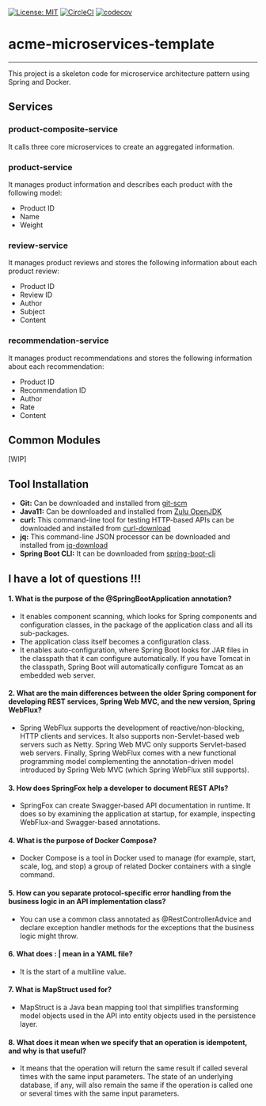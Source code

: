 [![License: MIT](https://img.shields.io/badge/License-MIT-yellow.svg)](https://opensource.org/licenses/MIT)
[![CircleCI](https://img.shields.io/circleci/build/github/uppnrise/acme-microservice-template?token=4335d02d7ba72d490a8a10b2d9c455cab6316b61)](https://app.circleci.com/pipelines/github/uppnrise/acme-microservice-template)
[![codecov](https://codecov.io/gh/uppnrise/acme-microservice-template/branch/master/graph/badge.svg?token=TBR1L2U0FK)](https://codecov.io/gh/uppnrise/acme-microservice-template)
# acme-microservices-template

---
This project is a skeleton code for microservice architecture pattern using Spring and Docker.

## Services

### product-composite-service
It calls three core microservices to create an aggregated information.

### product-service
It manages product information and describes each product with the following model:

- Product ID
- Name
- Weight

### review-service
It manages product reviews and stores the following information about each product review:

- Product ID
- Review ID
- Author
- Subject
- Content

### recommendation-service
It manages product recommendations and stores the following information about each recommendation:

- Product ID
- Recommendation ID
- Author
- Rate
- Content

## Common Modules
[WIP]

## Tool Installation

- **Git:** Can be downloaded and installed from [git-scm](https://git-scm.com/downloads)
- **Java11:** Can be downloaded and installed from [Zulu OpenJDK](https://www.azul.com/downloads/zulu-community/?version=java-11-lts&package=jdk)
- **curl:** This command-line tool for testing HTTP-based APIs can be downloaded and installed from [curl-download](https://curl.se/download.html)
- **jq:** This command-line JSON processor can be downloaded and installed from [jq-download](https://stedolan.github.io/jq/download/)
- **Spring Boot CLI:** It can be downloaded from [spring-boot-cli](https://docs.spring.io/spring-boot/docs/current/reference/html/getting-started.html#getting-started-installing-the-cli)


## I have a lot of questions !!!

#### 1. What is the purpose of the @SpringBootApplication annotation?
* It enables component scanning, which looks for Spring components and configuration classes, in the package of the application class and all its sub-packages.
* The application class itself becomes a configuration class.
* It enables auto-configuration, where Spring Boot looks for JAR files in the classpath that it can configure automatically. If you have Tomcat in the classpath, Spring Boot will automatically configure Tomcat as an embedded web server.

#### 2. What are the main differences between the older Spring component for developing REST services, Spring Web MVC, and the new version, Spring WebFlux?
* Spring WebFlux supports the development of reactive/non-blocking, HTTP clients and services. It also supports non-Servlet-based web servers such as Netty. Spring Web MVC only supports Servlet-based web servers. Finally, Spring WebFlux comes with a new functional programming model complementing the annotation-driven model introduced by Spring Web MVC (which Spring WebFlux still supports).

#### 3. How does SpringFox help a developer to document REST APIs?
* SpringFox can create Swagger-based API documentation in runtime. It does so by examining the application at startup, for example, inspecting WebFlux-and Swagger-based annotations.

#### 4. What is the purpose of Docker Compose?
* Docker Compose is a tool in Docker used to manage (for example, start, scale, log, and stop) a group of related Docker containers with a single command.

#### 5. How can you separate protocol-specific error handling from the business logic in an API implementation class?
* You can use a common class annotated as @RestControllerAdvice and declare exception handler methods for the exceptions that the business logic might throw.

#### 6. What does : | mean in a YAML file?
* It is the start of a multiline value.

#### 7. What is MapStruct used for?
* MapStruct is a Java bean mapping tool that simplifies transforming model objects used in the API into entity objects used in the persistence layer.

#### 8. What does it mean when we specify that an operation is idempotent, and why is that useful?
* It means that the operation will return the same result if called several times with the same input parameters. The state of an underlying database, if any, will also remain the same if the operation is called one or several times with the same input parameters.

